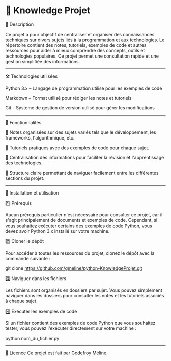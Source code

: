 # 📌 Knowledge Projet

🚀 Description

Ce projet a pour objectif de centraliser et organiser des connaissances techniques sur divers sujets liés à la programmation et aux technologies. Le répertoire contient des notes, tutoriels, exemples de code et autres ressources pour aider à mieux comprendre des concepts, outils et technologies populaires. Ce projet permet une consultation rapide et une gestion simplifiée des informations.
_____________
🛠️ Technologies utilisées

Python 3.x – Langage de programmation utilisé pour les exemples de code

Markdown – Format utilisé pour rédiger les notes et tutoriels

Git – Système de gestion de version utilisé pour gérer les modifications
_____________
📌 Fonctionnalités

🔹 Notes organisées sur des sujets variés tels que le développement, les frameworks, l'algorithmique, etc.

🔹 Tutoriels pratiques avec des exemples de code pour chaque sujet.

🔹 Centralisation des informations pour faciliter la révision et l'apprentissage des technologies.

🔹 Structure claire permettant de naviguer facilement entre les différentes sections du projet.
_____________
🚀 Installation et utilisation

1️⃣ Prérequis

Aucun prérequis particulier n'est nécessaire pour consulter ce projet, car il s'agit principalement de documents et exemples de code. Cependant, si vous souhaitez exécuter certains des exemples de code Python, vous devez avoir Python 3.x installé sur votre machine.

2️⃣ Cloner le dépôt

Pour accéder à toutes les ressources du projet, clonez le dépôt avec la commande suivante :

git clone https://github.com/gmeline/python-KnowledgeProjet.git

3️⃣ Naviguer dans les fichiers

Les fichiers sont organisés en dossiers par sujet. Vous pouvez simplement naviguer dans les dossiers pour consulter les notes et les tutoriels associés à chaque sujet.

4️⃣ Exécuter les exemples de code

Si un fichier contient des exemples de code Python que vous souhaitez tester, vous pouvez l'exécuter directement sur votre machine :

python nom_du_fichier.py
_____________
📜 Licence
Ce projet est fait par Godefroy Méline.


